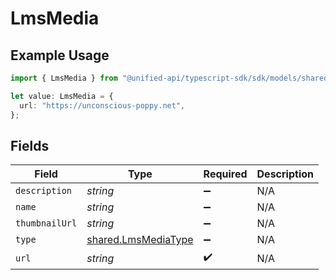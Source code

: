# LmsMedia

## Example Usage

```typescript
import { LmsMedia } from "@unified-api/typescript-sdk/sdk/models/shared";

let value: LmsMedia = {
  url: "https://unconscious-poppy.net",
};
```

## Fields

| Field                                                             | Type                                                              | Required                                                          | Description                                                       |
| ----------------------------------------------------------------- | ----------------------------------------------------------------- | ----------------------------------------------------------------- | ----------------------------------------------------------------- |
| `description`                                                     | *string*                                                          | :heavy_minus_sign:                                                | N/A                                                               |
| `name`                                                            | *string*                                                          | :heavy_minus_sign:                                                | N/A                                                               |
| `thumbnailUrl`                                                    | *string*                                                          | :heavy_minus_sign:                                                | N/A                                                               |
| `type`                                                            | [shared.LmsMediaType](../../../sdk/models/shared/lmsmediatype.md) | :heavy_minus_sign:                                                | N/A                                                               |
| `url`                                                             | *string*                                                          | :heavy_check_mark:                                                | N/A                                                               |